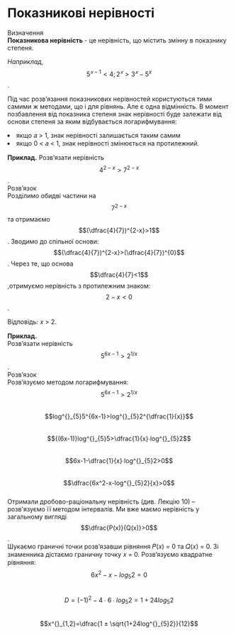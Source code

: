# Показникові нерівності

<div class="space">
<div class="eoz-wrap">
<span class="eoz">Визначення</span>
<div class="eoz-text">
<b> Показникова нерівність</b> - це нерівність, що містить змінну в показнику степеня.
</div>
</div>
</div>          


    
*Наприклад,*$$5^{𝑥−1} < 4; 2^𝑥 > 3^𝑥 −5^x$$      .

Під час розв’язання показникових нерівностей користуються тими самими ж методами, що і для
рівнянь. Але є одна відмінність. В момент позбавлення від показника степеня знак нерівності буде
залежати від основи степеня за яким відбувається логарифмування:
<li>якщо 𝑎 > 1, знак нерівності залишається таким самим</li>   
<li>якщо 0 < 𝑎 < 1, знак нерівності змінюється на протилежний.</li>

<b>Приклад.</b> 
Розв’язати нерівність $$4^{2-x}>7^{2-x}$$.      
Розв’язок       
Розділимо обидві частини на $$7^{2-x}$$ та отримаємо $$(\dfrac{4}{7})^{2-x}>1$$. Зводимо до спільної основи:$$(\dfrac{4}{7})^{2-x}>(\dfrac{4}{7})^{0}$$. Через те, що основа $$\dfrac{4}{7}<1$$,отримуємо нерівність з протилежним знаком:$$2-x<0$$.       
<!----picture---->
Відповідь: 𝑥 > 2.  

<b>Приклад.</b>     
Розв’язати нерівність $$5^{6x-1}>2^{1/x}$$.     
Розв’язок       
Розв’язуємо методом логарифмування:     
$$5^{6x-1}>2^{1/x} $$               
$$log^{}_{5}5^{6x-1}>log^{}_{5}2^{\dfrac{1}{x}}$$       
$${(6x-1)}log^{}_{5}5>\dfrac{1}{x}∙log^{}_{5}2$$      
$$6x-1-\dfrac{1}{x}∙log^{}_{5}2>0$$         
$$\dfrac{6x^2-x-log^{}_{5}2}{x}>0$$     
Отримали дробово-раціональну нерівність (див. Лекцію 10) – розв'язуємо її методом інтервалів.
Ми вже маємо нерівність у загальному вигляді $$\dfrac{P(x)}{Q(x)}>0$$.       
Шукаємо граничні точки розв’язавши рівняння 𝑃(𝑥) = 0 та 𝑄(𝑥) = 0. Зі знаменника дістаємо
граничну точку 𝑥 = 0. Розв’язуємо квадратне рівняння:      
$$6x^2-x-log^{}_{5}2=0$$        
$$D=(-1)^2-4∙6∙log^{}_{5}2=1+24log^{}_{5}2$$        
$$x^{}_{1,2}=\dfrac{1 ± \sqrt{1+24log^{}_{5}2}}{12}$$       
